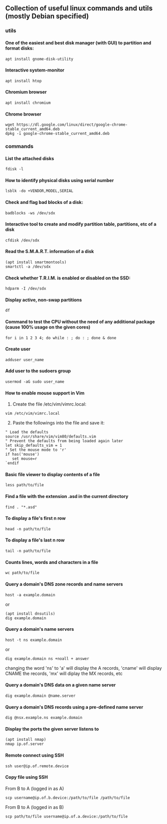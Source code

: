 ## Collection of useful linux commands and utils (mostly Debian specified)
### utils
#### One of the easiest and best disk manager (with GUI) to partition and format disks:
`apt install gnome-disk-utility`
#### Interactive system-monitor
`apt install htop`
#### Chromium browser
`apt install chromium`
#### Chrome browser
```
wget https://dl.google.com/linux/direct/google-chrome-stable_current_amd64.deb
dpkg -i google-chrome-stable_current_amd64.deb
```
### commands
#### List the attached disks
`fdisk -l`
#### How to identify physical disks using serial number
`lsblk -do +VENDOR,MODEL,SERIAL`
#### Check and flag bad blocks of a disk:
`badblocks -ws /dev/sdx`
#### Interactive tool to create and modify partition table, partitions, etc of a disk
`cfdisk /dev/sdx`
#### Read the S.M.A.R.T. information of a disk
```
(apt install smartmontools)
smartctl -a /dev/sdx
```
#### Check whether T.R.I.M. is enabled or disabled on the SSD:
`hdparm -I /dev/sdx`
#### Display active, non-swap partitions
`df`
#### Command to test the CPU without the need of any additional package (cause 100% usage on the given cores)
`for i in 1 2 3 4; do while : ; do : ; done & done`
#### Create user
`adduser user_name`
#### Add user to the sudoers group
`usermod -aG sudo user_name`
#### How to enable mouse support in Vim
1. Create the file /etc/vim/vimrc.local:
  ```
  vim /etc/vim/vimrc.local
  ```
2. Paste the followings into the file and save it:
  ```
  " Load the defaults
  source /usr/share/vim/vim80/defaults.vim
  " Prevent the defaults from being loaded again later
  let skip_defaults_vim = 1
  " Set the mouse mode to 'r'
  if has('mouse')
     set mouse=r
`endif
```
#### Basic file viewer to display contents of a file
`less path/to/file`
#### Find a file with the extension .asd in the current directory
`find . "*.asd"`
#### To display a file's first n row
`head -n path/to/file`
#### To display a file's last n row
`tail -n path/to/file`
#### Counts lines, words and characters in a file
`wc path/to/file`
#### Query a domain's DNS zone records and name servers
`host -a example.domain`

or

```
(apt install dnsutils)
dig example.domain
```
#### Query a domain's name servers
`host -t ns example.domain`

or

`dig example.domain ns +noall + answer`

changing the word 'ns' to 'a' will display the A records, 'cname' will display CNAME the records, 'mx' will diplay the MX records, etc
#### Query a domain's DNS data on a given name server
`dig example.domain @name.server`
#### Query a domain's DNS records using a pre-defined name server
`dig @nsx.example.ns example.domain`
#### Display the ports the given server listens to
```
(apt install nmap)
nmap ip.of.server
```
#### Remote connect using SSH
`ssh user@ip.of.remote.device`
#### Copy file using SSH
From B to A (logged in as A)

`scp username@ip.of.b.device:/path/to/file /path/to/file`

From B to A (logged in as B)

`scp path/to/file username@ip.of.a.device:/path/to/file`
